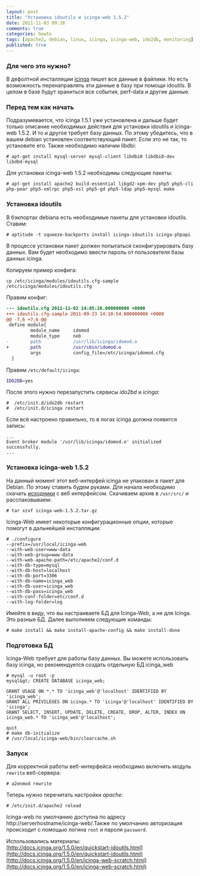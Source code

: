 ```yaml
---
layout: post
title: "Установка idoutils и icinga-web 1.5.2"
date: 2011-11-03 09:28
comments: true
categories: howto
tags: [apache2, debian, linux, icinga, icinga-web, ido2db, monitoring]
published: true
---
```


### Для чего это нужно?
В дефолтной инсталляции [icinga](http://www.icinga.org) пишет все данные в файлики. Но есть возможность перенаправлять эти данные в базу при помощи idoutils. В целом в базе будут храниться все события, perf-data и другие данные. 

### Перед тем как начать
Подразумевается, что icinga 1.5.1 уже установлена и дальше будет только описание необходимых действия для установки idoutils и icinga-web 1.5.2. И то и другое требует базу данных. По этому убедитесь, что в вашем debian установлен соответствующий пакет. Если это не так, то установите его. Также необходимо наличии libdbi:
``` 
# apt-get install mysql-server mysql-client libdbi0 libdbi0-dev libdbd-mysql
```
Для установки icinga-web 1.5.2 необходимы следующие пакеты:
```
# apt-get install apache2 build-essential libgd2-xpm-dev php5 php5-cli php-pear php5-xmlrpc php5-xsl php5-gd php5-ldap php5-mysql make
```

### Установка idoutils
В бэкпортах debiana есть необходимые пакеты для установки idoutils. Ставим:
```
# aptitude -t squeeze-backports install icinga-idoutils icinga-phpapi
```
В процессе установки пакет должен попытаться сконфигурировать базу данных. Вам будет необходимо ввести пароль от пользователя базы данных icinga.

Копируем пример конфига:
```
cp /etc/icinga/modules/idoutils.cfg-sample /etc/icinga/modules/idoutils.cfg
```
Правим конфиг:
``` diff
--- idoutils.cfg 2011-11-02 14:05:26.000000000 +0000
+++ idoutils.cfg-sample 2011-09-23 14:10:54.000000000 +0000
@@ -7,6 +7,6 @@
 define module{
         module_name     idomod
         module_type     neb
-        path            /usr/lib/icinga/idomod.o
+        path            /usr/sbin/idomod.o
         args            config_file=/etc/icinga/idomod.cfg
  }
```
Правим `/etc/default/icinga`:
``` bash
IDO2DB=yes
```
После этого нужно перезапустить сервисы *ido2bd* и *icinga*:
``` console
#  /etc/init.d/ido2db restart
#  /etc/init.d/icinga restart
```
Если всё настроено правильно, то в логах icinga должна появится запись:
```
...
Event broker module '/usr/lib/icinga/idomod.o' initialized successfully.
...
```
### Установка icinga-web 1.5.2
На данный момент этот веб-интерфей icinga не упакован в пакет для Debian. По этому ставить будем руками.
Для начала необходимо скачать [исходники](https://sourceforge.net/projects/icinga/files/icinga-web/1.5.2/icinga-web-1.5.2.tar.gz/download) с веб интерфейсом.
Скачиваем архив в `/usr/src/` и расспаковываем:
``` console
# tar xzvf icinga-web-1.5.2.tar.gz
```
Icinga-Web имеет некоторые конфигурационные опции, которые помогут в дальнейшей инсталляции:
``` 
# ./configure 
--prefix=/usr/local/icinga-web 
--with-web-user=www-data 
--with-web-group=www-data 
--with-web-apache-path=/etc/apache2/conf.d 
--with-db-type=mysql 
--with-db-host=localhost 
--with-db-port=3306 
--with-db-name=icinga_web 
--with-db-user=icinga_web 
--with-db-pass=icinga_web 
--with-conf-folder=etc/conf.d 
--with-log-folder=log
```
Имейте в виду, что вы настраиваете БД для Icinga-Web, а не для Icinga. Это разные БД.
Далее выполняем следующие команды:
``` console
# make install && make install-apache-config && make install-done
```
### Подготовка БД
Icinga-Web требует для работы базу данных. Вы можете использовать базу icinga, но рекомендуется создать отдельную БД icinga_web
``` console
# mysql -u root -p
mysql&gt; CREATE DATABASE icinga_web;

GRANT USAGE ON *.* TO 'icinga_web'@'localhost' IDENTIFIED BY 'icinga_web';
GRANT ALL PRIVILEGES ON icinga.* TO 'icinga'@'localhost' IDENTIFIED BY 'icinga';
GRANT SELECT, INSERT, UPDATE, DELETE, CREATE, DROP, ALTER, INDEX ON icinga_web.* TO 'icinga_web'@'localhost';

quit
# make db-initialize
# /usr/local/icinga-web/bin/clearcache.sh
```
### Запуск
Для корректной работы веб-интерфейса необходимо включить модуль `rewrite` веб-сервера:
``` console
# a2enmod rewrite
```
Теперь нужно перечитать настройки *apache*:
``` console
# /etc/init.d/apache2 reload
```
Icinga-web по умолчанию доступна по адресу http://serverhostname/icinga-web/.Также по умолчанию авторизация происходит с помощью логина `root` и пароля `password`.

Использовались материалы:  
[http://docs.icinga.org/1.5.0/en/quickstart-idoutils.html](http://docs.icinga.org/1.5.0/en/quickstart-idoutils.html)  
[http://docs.icinga.org/1.5.0/en/icinga-web-scratch.html](http://docs.icinga.org/1.5.0/en/icinga-web-scratch.html)  